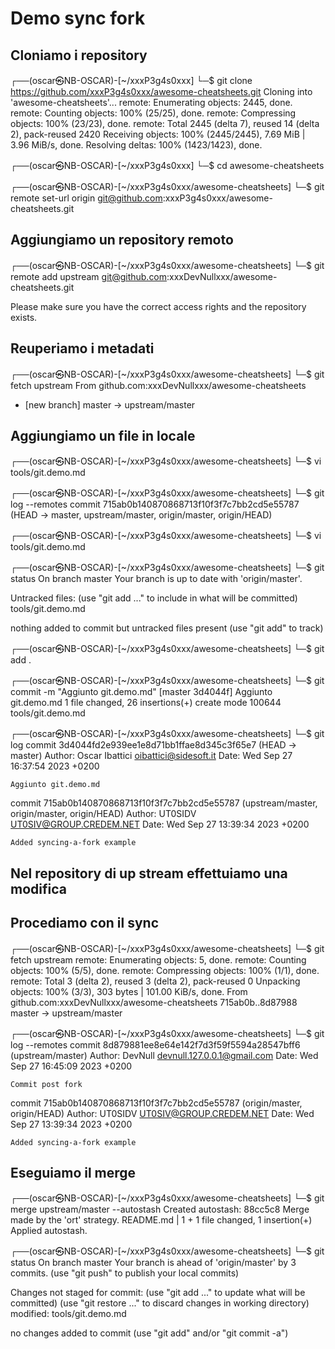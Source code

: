 # Demo sync fork

## Cloniamo i repository
┌──(oscar㉿NB-OSCAR)-[~/xxxP3g4s0xxx]
└─$ git clone https://github.com/xxxP3g4s0xxx/awesome-cheatsheets.git
Cloning into 'awesome-cheatsheets'...
remote: Enumerating objects: 2445, done.
remote: Counting objects: 100% (25/25), done.
remote: Compressing objects: 100% (23/23), done.
remote: Total 2445 (delta 7), reused 14 (delta 2), pack-reused 2420
Receiving objects: 100% (2445/2445), 7.69 MiB | 3.96 MiB/s, done.
Resolving deltas: 100% (1423/1423), done.

┌──(oscar㉿NB-OSCAR)-[~/xxxP3g4s0xxx]
└─$ cd awesome-cheatsheets

┌──(oscar㉿NB-OSCAR)-[~/xxxP3g4s0xxx/awesome-cheatsheets]
└─$ git remote set-url origin git@github.com:xxxP3g4s0xxx/awesome-cheatsheets.git

## Aggiungiamo un repository remoto
┌──(oscar㉿NB-OSCAR)-[~/xxxP3g4s0xxx/awesome-cheatsheets]
└─$ git remote add upstream git@github.com:xxxDevNullxxx/awesome-cheatsheets.git

Please make sure you have the correct access rights
and the repository exists.

## Reuperiamo i metadati
┌──(oscar㉿NB-OSCAR)-[~/xxxP3g4s0xxx/awesome-cheatsheets]
└─$ git fetch upstream
From github.com:xxxDevNullxxx/awesome-cheatsheets
 * [new branch]      master     -> upstream/master

## Aggiungiamo un file in locale
┌──(oscar㉿NB-OSCAR)-[~/xxxP3g4s0xxx/awesome-cheatsheets]
└─$ vi tools/git.demo.md

┌──(oscar㉿NB-OSCAR)-[~/xxxP3g4s0xxx/awesome-cheatsheets]
└─$ git log --remotes
commit 715ab0b140870868713f10f3f7c7bb2cd5e55787 (HEAD -> master, upstream/master, origin/master, origin/HEAD)

┌──(oscar㉿NB-OSCAR)-[~/xxxP3g4s0xxx/awesome-cheatsheets]
└─$ vi tools/git.demo.md

┌──(oscar㉿NB-OSCAR)-[~/xxxP3g4s0xxx/awesome-cheatsheets]
└─$ git status
On branch master
Your branch is up to date with 'origin/master'.

Untracked files:
  (use "git add <file>..." to include in what will be committed)
        tools/git.demo.md

nothing added to commit but untracked files present (use "git add" to track)

┌──(oscar㉿NB-OSCAR)-[~/xxxP3g4s0xxx/awesome-cheatsheets]
└─$ git add .

┌──(oscar㉿NB-OSCAR)-[~/xxxP3g4s0xxx/awesome-cheatsheets]
└─$ git commit -m "Aggiunto git.demo.md"
[master 3d4044f] Aggiunto git.demo.md
 1 file changed, 26 insertions(+)
 create mode 100644 tools/git.demo.md

┌──(oscar㉿NB-OSCAR)-[~/xxxP3g4s0xxx/awesome-cheatsheets]
└─$ git log
commit 3d4044fd2e939ee1e8d71bb1ffae8d345c3f65e7 (HEAD -> master)
Author: Oscar Ibattici <oibattici@sidesoft.it>
Date:   Wed Sep 27 16:37:54 2023 +0200

    Aggiunto git.demo.md

commit 715ab0b140870868713f10f3f7c7bb2cd5e55787 (upstream/master, origin/master, origin/HEAD)
Author: UT0SIDV <UT0SIV@GROUP.CREDEM.NET>
Date:   Wed Sep 27 13:39:34 2023 +0200

    Added syncing-a-fork example



## Nel repository di up stream effettuiamo una modifica

## Procediamo con il sync

┌──(oscar㉿NB-OSCAR)-[~/xxxP3g4s0xxx/awesome-cheatsheets]
└─$ git fetch upstream
remote: Enumerating objects: 5, done.
remote: Counting objects: 100% (5/5), done.
remote: Compressing objects: 100% (1/1), done.
remote: Total 3 (delta 2), reused 3 (delta 2), pack-reused 0
Unpacking objects: 100% (3/3), 303 bytes | 101.00 KiB/s, done.
From github.com:xxxDevNullxxx/awesome-cheatsheets
   715ab0b..8d87988  master     -> upstream/master

┌──(oscar㉿NB-OSCAR)-[~/xxxP3g4s0xxx/awesome-cheatsheets]
└─$ git log --remotes
commit 8d879881ee8e64e142f7d3f59f5594a28547bff6 (upstream/master)
Author: DevNull <devnull.127.0.0.1@gmail.com>
Date:   Wed Sep 27 16:45:09 2023 +0200

    Commit post fork

commit 715ab0b140870868713f10f3f7c7bb2cd5e55787 (origin/master, origin/HEAD)
Author: UT0SIDV <UT0SIV@GROUP.CREDEM.NET>
Date:   Wed Sep 27 13:39:34 2023 +0200

    Added syncing-a-fork example

## Eseguiamo il merge
┌──(oscar㉿NB-OSCAR)-[~/xxxP3g4s0xxx/awesome-cheatsheets]
└─$ git merge upstream/master --autostash
Created autostash: 88cc5c8
Merge made by the 'ort' strategy.
 README.md | 1 +
 1 file changed, 1 insertion(+)
Applied autostash.

┌──(oscar㉿NB-OSCAR)-[~/xxxP3g4s0xxx/awesome-cheatsheets]
└─$ git status
On branch master
Your branch is ahead of 'origin/master' by 3 commits.
  (use "git push" to publish your local commits)

Changes not staged for commit:
  (use "git add <file>..." to update what will be committed)
  (use "git restore <file>..." to discard changes in working directory)
        modified:   tools/git.demo.md

no changes added to commit (use "git add" and/or "git commit -a")
